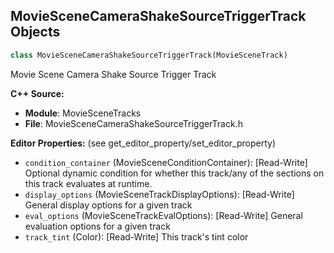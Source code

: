 ## MovieSceneCameraShakeSourceTriggerTrack Objects

```python
class MovieSceneCameraShakeSourceTriggerTrack(MovieSceneTrack)
```

Movie Scene Camera Shake Source Trigger Track

**C++ Source:**

- **Module**: MovieSceneTracks
- **File**: MovieSceneCameraShakeSourceTriggerTrack.h

**Editor Properties:** (see get_editor_property/set_editor_property)

- ``condition_container`` (MovieSceneConditionContainer):  [Read-Write] Optional dynamic condition for whether this track/any of the sections on this track evaluates at runtime.
- ``display_options`` (MovieSceneTrackDisplayOptions):  [Read-Write] General display options for a given track
- ``eval_options`` (MovieSceneTrackEvalOptions):  [Read-Write] General evaluation options for a given track
- ``track_tint`` (Color):  [Read-Write] This track's tint color

<a id="unreal.MovieSceneCameraShakeTrack"></a>